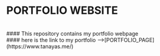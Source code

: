 # PORTFOLIO WEBSITE
<br>
#### This repository contains my portfolio webpage
<br>
#### here is the link to my portfolio -->[PORTFOLIO_PAGE](https://www.tanayas.me/)
